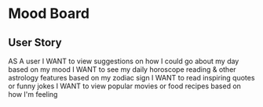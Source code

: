 # Mood Board

User Story
-------------------------------------

AS A user
I WANT to view suggestions on how I could go about my day based on my mood
I WANT to see my daily horoscope reading & other astrology features based on my zodiac sign
I WANT to read inspiring quotes or funny jokes
I WANT to view popular movies or food recipes based on how I'm feeling